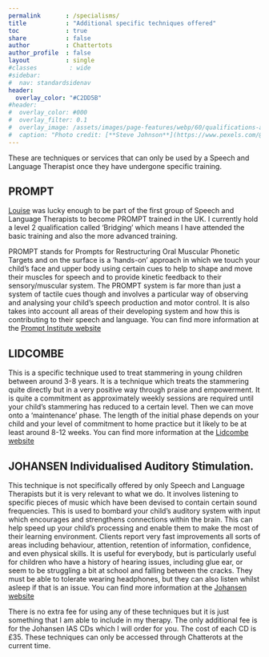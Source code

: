 ```yaml
---
permalink       : /specialisms/
title           : "Additional specific techniques offered"
toc             : true
share           : false
author          : Chattertots
author_profile  : false
layout          : single
#classes         : wide
#sidebar:
#  nav: standardsidenav
header:
  overlay_color: "#C2DD5B"
#header:
#  overlay_color: #000
#  overlay_filter: 0.1
#  overlay_image: /assets/images/page-features/webp/60/qualifications-abstract.webp
#  caption: "Photo credit: [**Steve Johnson**](https://www.pexels.com/@steve)"
---
```


These are techniques or services that can only be used by a Speech and Language Therapist once they have undergone specific training. 


## PROMPT 

[Louise](/louise) was lucky enough to be part of the first group of Speech and Language Therapists to become PROMPT trained in the UK.  I currently hold a level 2 qualification called ‘Bridging’ which means I have attended the basic training and also the more advanced training.   


PROMPT stands for Prompts for Restructuring Oral Muscular Phonetic Targets and on the surface is a ‘hands-on’ approach in which we touch your child’s face and upper body using certain cues to help to shape and move their muscles for speech and to provide kinetic feedback to their sensory/muscular system.  The PROMPT system is far more than just a system of tactile cues though and involves a particular way of observing and analysing your child’s speech production and motor control.  It is also takes into account all areas of their developing system and how this is contributing to their speech and language.  You can find more information at the [Prompt Institute website](https://promptinstitute.com/page/Families_What_is_PROMPT)


## LIDCOMBE 

This is a specific technique used to treat stammering in young children between around 3-8 years.  It is a technique which treats the stammering quite directly but in a very positive way through praise and empowerment.  It is quite a commitment as approximately weekly sessions are required until your child’s stammering has reduced to a certain level.  Then we can move onto a ‘maintenance’ phase.  The length of the initial phase depends on your child and your level of commitment to home practice but it likely to be at least around 8-12 weeks.  You can find more information at the [Lidcombe website](https://www.lidcombeprogram.org/about-lidcombe-program/about-the-lidcombe-program/) 


## JOHANSEN Individualised Auditory Stimulation.   

This technique is not specifically offered by only Speech and Language Therapists but it is very relevant to what we do.  It involves listening to specific pieces of music which have been devised to contain certain sound frequencies.  This is used to bombard your child’s auditory system with input which encourages and strengthens connections within the brain.  This can help speed up your child’s processing and enable them to make the most of their learning environment.  Clients report very fast improvements all sorts of areas including behaviour, attention, retention of information, confidence, and even physical skills.  It is useful for everybody, but is particularly useful for children who have a history of hearing issues, including glue ear, or seem to be struggling a bit at school and falling between the cracks.  They must be able to tolerate wearing headphones, but they can also listen whilst asleep if that is an issue.  You can find more information at the [Johansen website](https://johansenias.com/)


There is no extra fee for using any of these techniques but it is just something that I am able to include in my therapy.  The only additional fee is for the Johansen IAS CDs which I will order for you.  The cost of each CD is £35.   These techniques can only be accessed through Chatterots at the current time. 

